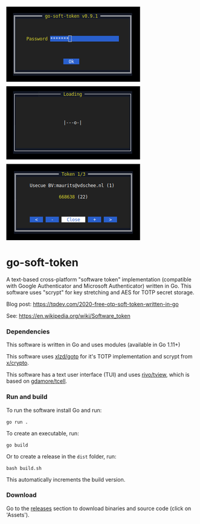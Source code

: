 ![screenshot](go-soft-token-v0.9.1.png)

# go-soft-token

A text-based cross-platform "software token" implementation (compatible with Google Authenticator and Microsoft Authenticator) written in Go.
This software uses "scrypt" for key stretching and AES for TOTP secret storage.

Blog post: https://tqdev.com/2020-free-otp-soft-token-written-in-go

See: https://en.wikipedia.org/wiki/Software_token

### Dependencies

This software is written in Go and uses modules (available in Go 1.11+)

This software uses [xlzd/gotp](https://github.com/xlzd/gotp) for it's TOTP implementation and scrypt from [x/crypto](https://github.com/x/crypto).

This software has a text user interface (TUI) and uses [rivo/tview](https://github.com/rivo/tview/), which is based on [gdamore/tcell](https://github.com/gdamore/tcell).

### Run and build

To run the software install Go and run:

    go run .

To create an executable, run:

    go build
    
Or to create a release in the `dist` folder, run:

    bash build.sh
    
This automatically increments the build version.

### Download

Go to the [releases](https://github.com/mevdschee/go-soft-token/releases) section to download binaries and source code (click on 'Assets').
